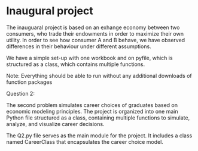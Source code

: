 # Inaugural project

The inauguaral project is based on an exhange economy between two consumers, who trade their endowments in order to maximize their own utility. In order to see how consumer A and B behave, we have observed differences in their behaviour under different assumptions.

We have a simple set-up with one workbook and on pyfile, which is structured as a class, which contains multiple functions. 

Note: Everything should be able to run without any additional downloads of function packages



Question 2:

The second problem simulates career choices of graduates based on economic modeling principles. The project is organized into one main Python file structured as a class, containing multiple functions to simulate, analyze, and visualize career decisions.

The Q2.py file serves as the main module for the project. It includes a class named CareerClass that encapsulates the career choice model. 

